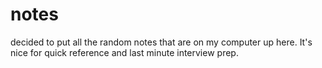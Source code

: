 notes
=====

decided to put all the random notes that are on my computer up here.  It's nice for quick reference and last minute interview prep.

